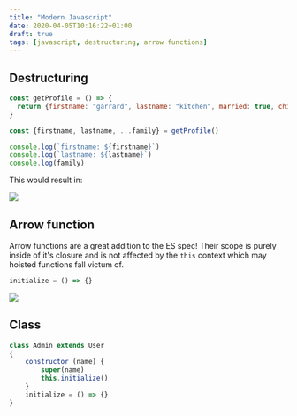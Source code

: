 ```yaml
---
title: "Modern Javascript"
date: 2020-04-05T10:16:22+01:00
draft: true
tags: [javascript, destructuring, arrow functions]
---
```


## Destructuring

```js
const getProfile = () => {
  return {firstname: "garrard", lastname: "kitchen", married: true, children: 2}
}

const {firstname, lastname, ...family} = getProfile()

console.log(`firstname: ${firstname}`)
console.log(`lastname: ${lastname}`)
console.log(family)
```

This would result in:

![](../img/2020-04-06-11-40-48.png)

## Arrow function

Arrow functions are a great addition to the ES spec!  Their scope is purely inside of it's closure and is not affected by the `this` context which may hoisted functions fall victum of.

```js
initialize = () => {}
```
![](../img/2020-04-06-09-56-21.png)

## Class

```js
class Admin extends User 
{
    constructor (name) {
        super(name)
        this.initialize()
    }
    initialize = () => {}
}
```
